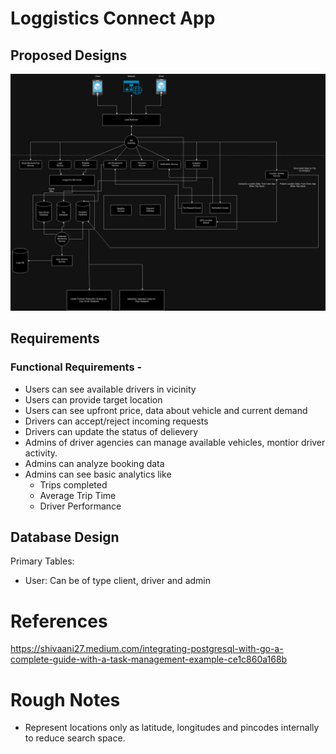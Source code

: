 # Loggistics Connect App

## Proposed Designs

![title](Proto.drawio.png)

## Requirements

### Functional Requirements -
 - Users can see available drivers in vicinity
 - Users can provide target location
 - Users can see upfront price, data about vehicle and current demand
 - Drivers can accept/reject incoming requests
 - Drivers can update the status of delievery
 - Admins of driver agencies can manage available vehicles, montior driver activity.
 - Admins can analyze booking data
 - Admins can see basic analytics like
    * Trips completed
    * Average Trip Time
    * Driver Performance


## Database Design

Primary Tables:
 - User: Can be of type client, driver and admin


# References

https://shivaani27.medium.com/integrating-postgresql-with-go-a-complete-guide-with-a-task-management-example-ce1c860a168b


# Rough Notes

 - Represent locations only as latitude, longitudes and pincodes internally to reduce search space.
